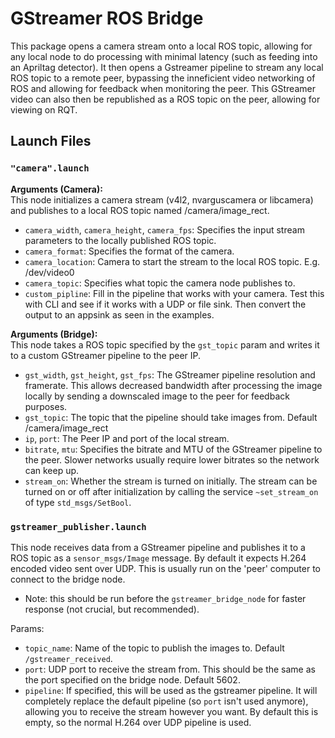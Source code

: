 # GStreamer ROS Bridge
This package opens a camera stream onto a local ROS topic, allowing for any local node to do processing with minimal latency (such as feeding into an Apriltag detector). It then opens a Gstreamer pipeline to stream any local ROS topic to a remote peer, bypassing the inneficient video networking of ROS and allowing for feedback when monitoring the peer. This GStreamer video can also then be republished as a ROS topic on the peer, allowing for viewing on RQT.

## Launch Files

### `"camera".launch`
**Arguments (Camera):** \
This node initializes a camera stream (v4l2, nvarguscamera or libcamera) and publishes to a local ROS topic named /camera/image_rect.

- `camera_width`, `camera_height`, `camera_fps`: Specifies the input stream parameters to the locally published ROS topic.
- `camera_format`: Specifies the format of the camera.
- `camera_location`: Camera to start the stream to the local ROS topic. E.g. /dev/video0
- `camera_topic`: Specifies what topic the camera node publishes to. 
- `custom_pipline`: Fill in the pipeline that works with your camera. Test this with CLI and see if it works with a UDP or file sink. Then convert the output to an appsink as seen in the examples.

**Arguments (Bridge):** \
This node takes a ROS topic specified by the `gst_topic` param and writes it to a custom GStreamer pipeline to the peer IP.
- `gst_width`, `gst_height`, `gst_fps`: The GStreamer pipeline resolution and framerate. This allows decreased bandwidth after processing the image locally by sending a downscaled image to the peer for feedback purposes.
- `gst_topic`: The topic that the pipeline should take images from. Default /camera/image_rect
- `ip`, `port`: The Peer IP and port of the local stream.
- `bitrate`, `mtu`: Specifies the bitrate and MTU of the GStreamer pipeline to the peer. Slower networks usually require lower bitrates so the network can keep up.
- `stream_on`: Whether the stream is turned on initially. The stream can be turned on or off after initialization by calling the service `~set_stream_on` of type `std_msgs/SetBool`.

### `gstreamer_publisher.launch`

This node receives data from a GStreamer pipeline and publishes it to a ROS topic as a `sensor_msgs/Image` message.
By default it expects H.264 encoded video sent over UDP. This is usually run on the 'peer' computer to connect to the bridge node.

* Note: this should be run before the `gstreamer_bridge_node` for faster response (not crucial, but recommended).

Params:
- `topic_name`: Name of the topic to publish the images to. Default `/gstreamer_received`.
- `port`: UDP port to receive the stream from. This should be the same as the port specified on the bridge node. Default 5602.
- `pipeline`: If specified, this will be used as the gstreamer pipeline. It will completely replace the default pipeline (so `port` isn't used anymore), allowing you to receive the stream however you want. By default this is empty, so the normal H.264 over UDP pipeline is used.

